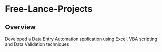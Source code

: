# Free-Lance-Projects

## Overview 

Developed a Data Entry Automation application using Excel, VBA scripting and Data Validation techniques
